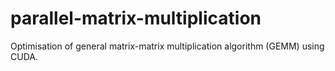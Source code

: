 # parallel-matrix-multiplication
Optimisation of general matrix-matrix multiplication algorithm (GEMM) using CUDA.
